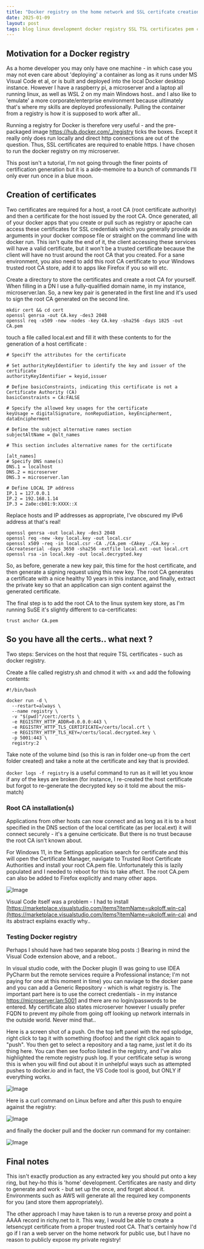```yaml
---
title: "Docker registry on the home network and SSL certifcate creation"
date: 2025-01-09
layout: post
tags: blog linux development docker registry SSL TSL certificates pem crt CA
---
```


## Motivation for a Docker registry

As a home developer you may only have one machine - in which case you may not even care about 'deploying' a container as long as it runs under MS Visual Code et al, or is built and deployed into the local Docker desktop instance. However I have a raspberry pi, a microserver and a laptop all running linux, as well as WSL 2 on my main Windows host.. and I also like to 'emulate' a more corporate/enterprise environment because ultimately that's where my skills are deployed professionally. Pulling the container from a registry is how it is supposed to work after all..

Running a registry for Docker is therefore very useful - and the pre-packaged image <https://hub.docker.com/_/registry> ticks the boxes. Except it really only does run locally and direct http connections are out of the question. Thus, SSL certificates are required to enable https. I have chosen to run the docker registry on my microserver.

This post isn't a tutorial, I'm not going through the finer points of certification generation but it is a aide-memoire to a bunch of commands I'll only ever run once in a blue moon.

## Creation of certificates

Two certificates are required for a host, a root CA (root certificate authority) and then a certificate for the host issued by the root CA. Once generated, all of your docker apps that you create or pull such as registry or apache can access these certificates for SSL credentials which you generally provide as arguments in your docker compose file or straight on the command line with docker run. This isn't quite the end of it, the client accessing these services will have a valid certificate, but it won't be a trusted certificate because the client will have no trust around the root CA that you created. For a sane environment, you also need to add this root CA certificate to your Windows trusted root CA store, add it to apps like Firefox if you so will etc.

Create a directory to store the certificates and create a root CA for yourself. When filling in a DN I use a fully-qualified domain name, in my instance, microserver.lan. So, a new key pair is generated in the first line and it's used to sign the root CA generated on the second line.

```
mkdir cert && cd cert
openssl genrsa -out CA.key -des3 2048
openssl req -x509 -new -nodes -key CA.key -sha256 -days 1825 -out CA.pem
```

touch a file called local.ext and fill it with these contents to for the generation of a host certificate :

```
# SpecifY the attributes for the certificate

# Set authorityKeyIdentifier to identify the key and issuer of the certificate
authorityKeyIdentifier = keyid,issuer

# Define basicConstraints, indicating this certificate is not a Certificate Authority (CA)
basicConstraints = CA:FALSE

# Specify the allowed key usages for the certificate
keyUsage = digitalSignature, nonRepudiation, keyEncipherment, dataEncipherment

# Define the subject alternative names section
subjectAltName = @alt_names

# This section includes alternative names for the certificate

[alt_names]
# Specify DNS name(s)
DNS.1 = localhost
DNS.2 = microserver
DNS.3 = microserver.lan

# Define LOCAL IP address
IP.1 = 127.0.0.1
IP.2 = 192.168.1.14
IP.3 = 2a0e:cb01:9:XXXX::X
```

Replace hosts and IP addresses as appropriate, I've obscured my IPv6 address at that's real!

```
openssl genrsa -out local.key -des3 2048
openssl req -new -key local.key -out local.csr
openssl x509 -req -in local.csr -CA ./CA.pem -CAkey ./CA.key -CAcreateserial -days 3650 -sha256 -extfile local.ext -out local.crt
openssl rsa -in local.key -out local.decrypted.key
````

So, as before, generate a new key pair, this time for the host certificate, and then generate a signing request using this new key. The root CA generates a certificate with a nice healthy 10 years in this instance, and finally, extract the private key so that an application can sign content against the generated certificate. 

The final step is to add the root CA to the linux system key store, as I'm running SuSE it's slightly different to ca-certificates:
```
trust anchor CA.pem 
```

## So you have all the certs.. what next ?

Two steps: Services on the host that require TSL certificates - such as docker registry.

Create a file called registry.sh and chmod it with +x and add the following contents:

```
#!/bin/bash

docker run -d \
  --restart=always \
  --name registry \
  -v "$(pwd)"/cert:/certs \
  -e REGISTRY_HTTP_ADDR=0.0.0.0:443 \
  -e REGISTRY_HTTP_TLS_CERTIFICATE=/certs/local.crt \
  -e REGISTRY_HTTP_TLS_KEY=/certs/local.decrypted.key \
  -p 5001:443 \
  registry:2

```
Take note of the volume bind (so this is ran in folder one-up from the cert folder created) and take a note at the certificate and key that is provided.

```docker logs -f registry```
is a useful command to run as it will let you know if any of the keys are broken (for instance, I re-created the host certificate but forgot to re-generate the decrypted key so it told me about the mis-match)

### Root CA installation(s)

Applications from other hosts can now connect and as long as it is to a host specified in the DNS section of the local certificate (as per local.ext) it will connect securely - it's a genuine certicicate. But there is no trust because the root CA isn't known about.

For Windows 11, in the Settings application search for certificate and this will open the Certificate Manager, navigate to Trusted Root Certificate Authorities and install your root CA.pem file. Unfortunately this is lazily populated and I needed to reboot for this to take affect. The root CA.pem can also be added to Firefox explicitly and many other apps.

![Image](/assets/images/rootca.png "microserver.lan root CA added to the Windows trusted root")

Visual Code itself was a problem - I had to install [https://marketplace.visualstudio.com/items?itemName=ukoloff.win-ca](https://marketplace.visualstudio.com/items?itemName=ukoloff.win-ca) and its abstract explains exactly why..

### Testing Docker registry

Perhaps I should have had two separate blog posts :) Bearing in mind the Visual Code extension above, and a reboot..

In visual studio code, with the Docker plugin (I was going to use IDEA PyCharm but the remote services require a Professional instance; I'm not paying for one at this moment in time) you can naviage to the docker pane and you can add a Generic Repository - which is what registry is. The important part here is to use the correct credentials - in my instance https://microserver.lan:5001 and there are no login/passwords to be entered. My certificate also states microserver however I usually prefer FQDN to prevent my pihole from going off looking up network internals in the outside world. Never mind that..

Here is a screen shot of a push. On the top left panel with the red splodge, right click to tag it with something (foofoo) and the right click again to "push". You then get to select a repository and a tag name, just let it do its thing here. You can then see foofoo listed in the registry, and I've also highlighted the remote registry push log. If your certificate setup is wrong this is when you will find out about it in unhelpful ways such as attempted pushes to docker.io and in fact, the VS Code tool is good, but ONLY if everything works.

![Image](/assets/images/vscode.png)

Here is a curl command on Linux before and after this push to enquire against the registry:

![Image](/assets/images/working.png)

and finally the docker pull and the docker run command for my container:

![Image](/assets/images/excellent.png "Happy days Richard, Happy days")

## Final notes

This isn't exactly production as any extracted key you should put onto a key ring, but hey-ho this is 'home' development. Certificates are nasty and dirty to generate and work - but set up the once, and forget about it. Environments such as AWS will generate all the required key components for you (and store them appropriately).

The other approach I may have taken is to run a reverse proxy and point a AAAA record in richy.net to it. This way, I would be able to create a letsencypt certificate from a proper trusted root CA. That's certainly how I'd go if I ran a web server on the home network for public use, but I have no reason to publicly expose my private registry!
